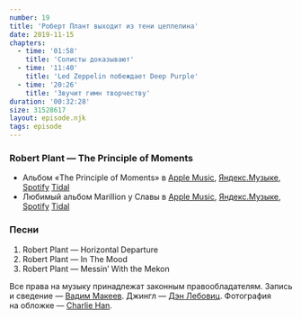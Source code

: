 ```yaml
---
number: 19
title: 'Роберт Плант выходит из тени цеппелина'
date: 2019-11-15
chapters:
  - time: '01:58'
    title: 'Солисты доказывают'
  - time: '11:40'
    title: 'Led Zeppelin побеждает Deep Purple'
  - time: '20:26'
    title: 'Звучит гимн творчеству'
duration: '00:32:28'
size: 31528617
layout: episode.njk
tags: episode
---
```


### Robert Plant — The Principle of Moments

- Альбом «The Principle of Moments» в
  [Apple Music](https://music.apple.com/album/254162739),
  [Яндекс.Музыке](https://music.yandex.ru/album/12021),
  [Spotify](https://open.spotify.com/playlist/33M1bwYWyXezU5kYbdQNoP)
  [Tidal](https://tidal.com/album/481792)
- Любимый альбом Marillion у Славы в
  [Apple Music](https://music.apple.com/album/699619904),
  [Яндекс.Музыке](https://music.yandex.ru/album/50871),
  [Spotify](https://open.spotify.com/album/41ZfbPOvlfMmr5CSIe5MYT)
  [Tidal](https://tidal.com/browse/album/1894016)

### Песни

1. Robert Plant — Horizontal Departure
2. Robert Plant — In The Mood
3. Robert Plant — Messin’ With the Mekon

Все права на музыку принадлежат законным правообладателям. Запись и сведение — [Вадим Макеев](https://twitter.com/pepelsbey). Джингл — [Дэн Лебовиц](https://www.youtube.com/channel/UC38A5qHrlc_Zgua7vL4b96w). Фотография на обложке — [Charlie Han](https://unsplash.com/photos/IIgj3oBaVbI).
